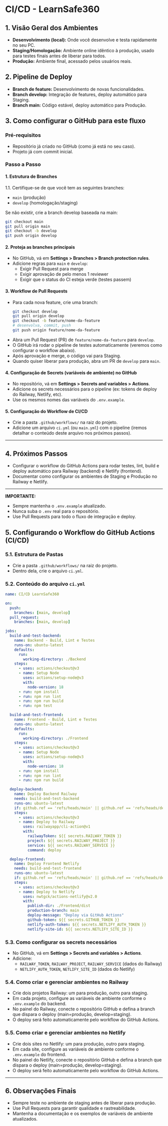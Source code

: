 # CI/CD - LearnSafe360

## 1. Visão Geral dos Ambientes

- **Desenvolvimento (local):** Onde você desenvolve e testa rapidamente no seu PC.
- **Staging/Homologação:** Ambiente online idêntico à produção, usado para testes finais antes de liberar para todos.
- **Produção:** Ambiente final, acessado pelos usuários reais.

## 2. Pipeline de Deploy

- **Branch de feature:** Desenvolvimento de novas funcionalidades.
- **Branch develop:** Integração de features, deploy automático para Staging.
- **Branch main:** Código estável, deploy automático para Produção.

## 3. Como configurar o GitHub para este fluxo

### Pré-requisitos

- Repositório já criado no GitHub (como já está no seu caso).
- Projeto já com commit inicial.

### Passo a Passo

#### 1. Estrutura de Branches

1.1. Certifique-se de que você tem as seguintes branches:

- `main` (produção)
- `develop` (homologação/staging)

Se não existir, crie a branch develop baseada na main:

```bash
git checkout main
git pull origin main
git checkout -b develop
git push origin develop
```

#### 2. Proteja as branches principais

- No GitHub, vá em **Settings > Branches > Branch protection rules**.
- Adicione regras para `main` e `develop`:
  - Exigir Pull Request para merge
  - Exigir aprovação de pelo menos 1 reviewer
  - Exigir que o status do CI esteja verde (testes passem)

#### 3. Workflow de Pull Requests

- Para cada nova feature, crie uma branch:
  ```bash
  git checkout develop
  git pull origin develop
  git checkout -b feature/nome-da-feature
  # desenvolva, commit, push
  git push origin feature/nome-da-feature
  ```
- Abra um Pull Request (PR) de `feature/nome-da-feature` para `develop`.
- O GitHub irá rodar o pipeline de testes automaticamente (veremos como configurar o workflow abaixo).
- Após aprovação e merge, o código vai para Staging.
- Quando quiser liberar para produção, abra um PR de `develop` para `main`.

#### 4. Configuração de Secrets (variáveis de ambiente) no GitHub

- No repositório, vá em **Settings > Secrets and variables > Actions**.
- Adicione os secrets necessários para o pipeline (ex: tokens de deploy do Railway, Netlify, etc).
- Use os mesmos nomes das variáveis do `.env.example`.

#### 5. Configuração do Workflow de CI/CD

- Crie a pasta `.github/workflows/` na raiz do projeto.
- Adicione um arquivo `ci.yml` (ou `main.yml`) com o pipeline (iremos detalhar o conteúdo deste arquivo nos próximos passos).

---

## 4. Próximos Passos

- Configurar o workflow do GitHub Actions para rodar testes, lint, build e deploy automático para Railway (backend) e Netlify (frontend).
- Documentar como configurar os ambientes de Staging e Produção no Railway e Netlify.

---

**IMPORTANTE:**

- Sempre mantenha o `.env.example` atualizado.
- Nunca suba o `.env` real para o repositório.
- Use Pull Requests para todo o fluxo de integração e deploy.

## 5. Configurando o Workflow do GitHub Actions (CI/CD)

### 5.1. Estrutura de Pastas

- Crie a pasta `.github/workflows/` na raiz do projeto.
- Dentro dela, crie o arquivo `ci.yml`.

### 5.2. Conteúdo do arquivo `ci.yml`

```yaml
name: CI/CD LearnSafe360

on:
  push:
    branches: [main, develop]
  pull_request:
    branches: [main, develop]

jobs:
  build-and-test-backend:
    name: Backend - Build, Lint e Testes
    runs-on: ubuntu-latest
    defaults:
      run:
        working-directory: ./Backend
    steps:
      - uses: actions/checkout@v3
      - name: Setup Node
        uses: actions/setup-node@v3
        with:
          node-version: 18
      - run: npm install
      - run: npm run lint
      - run: npm run build
      - run: npm test

  build-and-test-frontend:
    name: Frontend - Build, Lint e Testes
    runs-on: ubuntu-latest
    defaults:
      run:
        working-directory: ./Frontend
    steps:
      - uses: actions/checkout@v3
      - name: Setup Node
        uses: actions/setup-node@v3
        with:
          node-version: 18
      - run: npm install
      - run: npm run lint
      - run: npm run build

  deploy-backend:
    name: Deploy Backend Railway
    needs: build-and-test-backend
    runs-on: ubuntu-latest
    if: github.ref == 'refs/heads/main' || github.ref == 'refs/heads/develop'
    steps:
      - uses: actions/checkout@v3
      - name: Deploy to Railway
        uses: railwayapp/cli-action@v1
        with:
          railwayToken: ${{ secrets.RAILWAY_TOKEN }}
          project: ${{ secrets.RAILWAY_PROJECT }}
          service: ${{ secrets.RAILWAY_SERVICE }}
          command: deploy

  deploy-frontend:
    name: Deploy Frontend Netlify
    needs: build-and-test-frontend
    runs-on: ubuntu-latest
    if: github.ref == 'refs/heads/main' || github.ref == 'refs/heads/develop'
    steps:
      - uses: actions/checkout@v3
      - name: Deploy to Netlify
        uses: nwtgck/actions-netlify@v2.0
        with:
          publish-dir: ./Frontend/dist
          production-branch: main
          deploy-message: "Deploy via GitHub Actions"
          github-token: ${{ secrets.GITHUB_TOKEN }}
          netlify-auth-token: ${{ secrets.NETLIFY_AUTH_TOKEN }}
          netlify-site-id: ${{ secrets.NETLIFY_SITE_ID }}
```

### 5.3. Como configurar os secrets necessários

- No GitHub, vá em **Settings > Secrets and variables > Actions**.
- Adicione:
  - `RAILWAY_TOKEN`, `RAILWAY_PROJECT`, `RAILWAY_SERVICE` (dados do Railway)
  - `NETLIFY_AUTH_TOKEN`, `NETLIFY_SITE_ID` (dados do Netlify)

### 5.4. Como criar e gerenciar ambientes no Railway

- Crie dois projetos Railway: um para produção, outro para staging.
- Em cada projeto, configure as variáveis de ambiente conforme o `.env.example` do backend.
- No painel do Railway, conecte o repositório GitHub e defina a branch que dispara o deploy (main=produção, develop=staging).
- O deploy será feito automaticamente pelo workflow do GitHub Actions.

### 5.5. Como criar e gerenciar ambientes no Netlify

- Crie dois sites no Netlify: um para produção, outro para staging.
- Em cada site, configure as variáveis de ambiente conforme o `.env.example` do frontend.
- No painel do Netlify, conecte o repositório GitHub e defina a branch que dispara o deploy (main=produção, develop=staging).
- O deploy será feito automaticamente pelo workflow do GitHub Actions.

---

## 6. Observações Finais

- Sempre teste no ambiente de staging antes de liberar para produção.
- Use Pull Requests para garantir qualidade e rastreabilidade.
- Mantenha a documentação e os exemplos de variáveis de ambiente atualizados.
